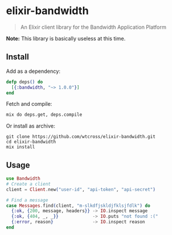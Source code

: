 elixir-bandwidth
================

> An Elixir client library for the Bandwidth Application Platform

**Note:** This library is basically useless at this time.

## Install
Add as a dependency:
```elixir
defp deps() do
  [{:bandwidth, "~> 1.0.0"}]
end
```
Fetch and compile:
```bash
mix do deps.get, deps.compile
```

Or install as archive:
```
git clone https://github.com/wtcross/elixir-bandwidth.git
cd elixir-bandwidth
mix install
```

## Usage
```elixir
use Bandwidth
# Create a client
client = Client.new("user-id", "api-token", "api-secret")

# Find a message
case Messages.find(client, "m-slkdfjskldjfklsjfdlk") do
  {:ok, {200, message, headers}} -> IO.inspect message
  {:ok, {404, _, _}}             -> IO.puts "not found :("
  {:error, reason}               -> IO.inspect reason
end
```
